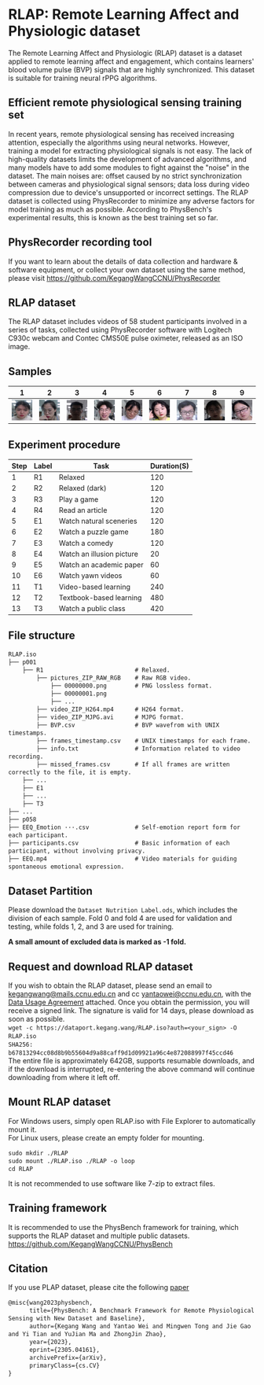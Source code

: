 # RLAP: Remote Learning Affect and Physiologic dataset  

The Remote Learning Affect and Physiologic (RLAP) dataset is a dataset applied to remote learning affect and engagement, which contains learners' blood volume pulse (BVP) signals that are highly synchronized. This dataset is suitable for training neural rPPG algorithms.  

## Efficient remote physiological sensing training set  

In recent years, remote physiological sensing has received increasing attention, especially the algorithms using neural networks. However, training a model for extracting physiological signals is not easy. The lack of high-quality datasets limits the development of advanced algorithms, and many models have to add some modules to fight against the "noise" in the dataset. The main noises are: offset caused by no strict synchronization between cameras and physiological signal sensors; data loss during video compression due to device's unsupported or incorrect settings. The RLAP dataset is collected using PhysRecorder to minimize any adverse factors for model training as much as possible. According to PhysBench's experimental results, this is known as the best training set so far.

## PhysRecorder recording tool
If you want to learn about the details of data collection and hardware & software equipment, or collect your own dataset using the same method, please visit https://github.com/KegangWangCCNU/PhysRecorder

## RLAP dataset  

The RLAP dataset includes videos of 58 student participants involved in a series of tasks, collected using PhysRecorder software with Logitech C930c webcam and Contec CMS50E pulse oximeter, released as an ISO image.

## Samples  

|1|2|3|4|5|6|7|8|9|
|-|-|-|-|-|-|-|-|-|  
|![image](https://github.com/KegangWangCCNU/PICS/blob/main/examples/1_.jpg?raw=true)|![image](https://github.com/KegangWangCCNU/PICS/blob/main/examples/2_.jpg?raw=true)|![image](https://github.com/KegangWangCCNU/PICS/blob/main/examples/3_.jpg?raw=true)|![image](https://github.com/KegangWangCCNU/PICS/blob/main/examples/4_.jpg?raw=true)|![image](https://github.com/KegangWangCCNU/PICS/blob/main/examples/5_.jpg?raw=true)|![image](https://github.com/KegangWangCCNU/PICS/blob/main/examples/6_.jpg?raw=true)|![image](https://github.com/KegangWangCCNU/PICS/blob/main/examples/7_.jpg?raw=true)|![image](https://github.com/KegangWangCCNU/PICS/blob/main/examples/8_.jpg?raw=true)|![image](https://github.com/KegangWangCCNU/PICS/blob/main/examples/9_.jpg?raw=true)|

## Experiment procedure  

|Step|Label|Task|Duration(S)|  
|-|-|-|-|  
|1|R1|Relaxed|120|  
|2|R2|Relaxed (dark)|120|  
|3|R3|Play a game|120|    
|4|R4|Read an article|120|  
|5|E1|Watch natural sceneries|120|  
|6|E2|Watch a puzzle game|180|  
|7|E3|Watch a comedy|120|  
|8|E4|Watch an illusion picture|20|  
|9|E5|Watch an academic paper|60|  
|10|E6|Watch yawn videos|60|  
|11|T1|Video-based learning|240|  
|12|T2|Textbook-based learning|480|  
|13|T3|Watch a public class|420|  

## File structure  

```
RLAP.iso
├── p001
    ├── R1                          # Relaxed.
        ├── pictures_ZIP_RAW_RGB    # Raw RGB video.
            ├── 00000000.png        # PNG lossless format.
            ├── 00000001.png
            ├── ...
        ├── video_ZIP_H264.mp4      # H264 format.
        ├── video_ZIP_MJPG.avi      # MJPG format.
        ├── BVP.csv                 # BVP wavefrom with UNIX timestamps.
        ├── frames_timestamp.csv    # UNIX timestamps for each frame.
        ├── info.txt                # Information related to video recording.
        ├── missed_frames.csv       # If all frames are written correctly to the file, it is empty. 
    ├── ... 
    ├── E1
    ├── ... 
    ├── T3
├── ...
├── p058
├── EEQ_Emotion ···.csv             # Self-emotion report form for each participant.
├── participants.csv                # Basic information of each participant, without involving privacy.
├── EEQ.mp4                         # Video materials for guiding spontaneous emotional expression.
```

## Dataset Partition  
Please download the `Dataset Nutrition Label.ods`, which includes the division of each sample. Fold 0 and fold 4 are used for validation and testing, while folds 1, 2, and 3 are used for training.  

**A small amount of excluded data is marked as -1 fold.**  

## Request and download RLAP dataset  
If you wish to obtain the RLAP dataset, please send an email to kegangwang@mails.ccnu.edu.cn and cc yantaowei@ccnu.edu.cn, with the [Data Usage Agreement](https://github.com/KegangWangCCNU/RLAP-dataset/blob/main/RLAP%20Data%20Usage%20Agreement.pdf) attached. 
Once you obtain the permission, you will receive a signed link. The signature is valid for 14 days, please download as soon as possible.  
`wget -c https://dataport.kegang.wang/RLAP.iso?auth=<your_sign> -O RLAP.iso`  
`SHA256: b67813294cc08d8b9b55604d9a88caff9d1d09921a96c4e872088997f45ccd46`  
The entire file is approximately 642GB, supports resumable downloads, and if the download is interrupted, re-entering the above command will continue downloading from where it left off.  

## Mount RLAP dataset  
For Windows users, simply open RLAP.iso with File Explorer to automatically mount it.  
For Linux users, please create an empty folder for mounting.  
```
sudo mkdir ./RLAP 
sudo mount ./RLAP.iso ./RLAP -o loop
cd RLAP
```
It is not recommended to use software like 7-zip to extract files.

## Training framework  

It is recommended to use the PhysBench framework for training, which supports the RLAP dataset and multiple public datasets.  
https://github.com/KegangWangCCNU/PhysBench

## Citation  

If you use PLAP dataset, please cite the following <a href="https://github.com/KegangWangCCNU/PICS/raw/main/PhysBench.pdf" target="_blank">paper</a>
```
@misc{wang2023physbench,
      title={PhysBench: A Benchmark Framework for Remote Physiological Sensing with New Dataset and Baseline}, 
      author={Kegang Wang and Yantao Wei and Mingwen Tong and Jie Gao and Yi Tian and YuJian Ma and ZhongJin Zhao},
      year={2023},
      eprint={2305.04161},
      archivePrefix={arXiv},
      primaryClass={cs.CV}
}
```
